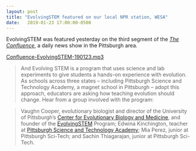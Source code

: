 ```yaml
---
layout: post
title: "EvolvingSTEM featured on our local NPR station, WESA"
date:   2019-01-23 17:00:00-0500
---
```



EvolvingSTEM was featured yesterday on the third segment of the [*The Confluence*](https://www.wesa.fm/post/alliances-still-key-aurora-sharrards-vision-systemic-sustainability), a daily news show in the Pittsburgh area.

[Confluence-EvolvingSTEM-190123.mp3](/Confluence-EvolvingSTEM-190123.mp3)

>And Evolving STEM is a program that uses science and lab experiments to give students a hands-on experience with evolution. As schools across three states – including Pittsburgh Science and Technology Academy, a magnet school in Pittsburgh – adopt this approach, educators are asking how teaching evolution should change. Hear from a group involved with the program:

>Vaughn Cooper, evolutionary biologist and director of the University of Pittsburgh’s [Center for Evolutionary Biology and Medicine](http://cebam.pitt.edu), and founder of the [EvolvingSTEM](http://evolvingstem.org) Program;
Edwina Kinchington, teacher at [Pittsburgh Science and Technology Academy](https://pittsburghscitech.com);
Mia Perez, junior at Pittsburgh Sci-Tech; and
Sachin Thiagarajan, junior at Pittsburgh Sci-Tech.
